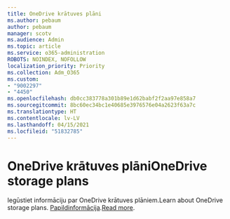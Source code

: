 ```yaml
---
title: OneDrive krātuves plāni
ms.author: pebaum
author: pebaum
manager: scotv
ms.audience: Admin
ms.topic: article
ms.service: o365-administration
ROBOTS: NOINDEX, NOFOLLOW
localization_priority: Priority
ms.collection: Adm_O365
ms.custom:
- "9002297"
- "4450"
ms.openlocfilehash: db0cc383778a301b89e1d62babf2f2aa97e858a7
ms.sourcegitcommit: 8bc60ec34bc1e40685e3976576e04a2623f63a7c
ms.translationtype: HT
ms.contentlocale: lv-LV
ms.lasthandoff: 04/15/2021
ms.locfileid: "51832785"
---
```

# <a name="onedrive-storage-plans"></a><span data-ttu-id="7d92f-102">OneDrive krātuves plāni</span><span class="sxs-lookup"><span data-stu-id="7d92f-102">OneDrive storage plans</span></span>

<span data-ttu-id="7d92f-103">Iegūstiet informāciju par OneDrive krātuves plāniem.</span><span class="sxs-lookup"><span data-stu-id="7d92f-103">Learn about OneDrive storage plans.</span></span> <span data-ttu-id="7d92f-104">[Papildinformācija](https://support.office.com/article/OneDrive-storage-plan-and-billing-questions-989fce19-ade6-4e2f-81fb-941eabefee28).</span><span class="sxs-lookup"><span data-stu-id="7d92f-104">[Read more](https://support.office.com/article/OneDrive-storage-plan-and-billing-questions-989fce19-ade6-4e2f-81fb-941eabefee28).</span></span>
